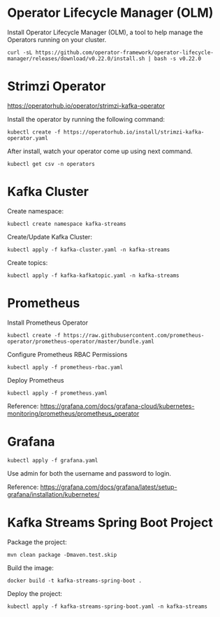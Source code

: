 # Operator Lifecycle Manager (OLM)
Install Operator Lifecycle Manager (OLM), a tool to help manage the Operators running on your cluster.
```
curl -sL https://github.com/operator-framework/operator-lifecycle-manager/releases/download/v0.22.0/install.sh | bash -s v0.22.0
```

# Strimzi Operator
https://operatorhub.io/operator/strimzi-kafka-operator

Install the operator by running the following command:
```
kubectl create -f https://operatorhub.io/install/strimzi-kafka-operator.yaml
```
After install, watch your operator come up using next command.
```
kubectl get csv -n operators
```

# Kafka Cluster
Create namespace:
```
kubectl create namespace kafka-streams
```
Create/Update Kafka Cluster:
```
kubectl apply -f kafka-cluster.yaml -n kafka-streams
```
Create topics:
```
kubectl apply -f kafka-kafkatopic.yaml -n kafka-streams
```

# Prometheus
Install Prometheus Operator
```
kubectl create -f https://raw.githubusercontent.com/prometheus-operator/prometheus-operator/master/bundle.yaml
```
Configure Prometheus RBAC Permissions
```
kubectl apply -f prometheus-rbac.yaml
```
Deploy Prometheus
```
kubectl apply -f prometheus.yaml
```
Reference: https://grafana.com/docs/grafana-cloud/kubernetes-monitoring/prometheus/prometheus_operator

# Grafana
```
kubectl apply -f grafana.yaml
```
Use admin for both the username and password to login.

Reference: https://grafana.com/docs/grafana/latest/setup-grafana/installation/kubernetes/

# Kafka Streams Spring Boot Project
Package the project:
```
mvn clean package -Dmaven.test.skip
```
Build the image:
```
docker build -t kafka-streams-spring-boot .
```
Deploy the project:
```
kubectl apply -f kafka-streams-spring-boot.yaml -n kafka-streams
```